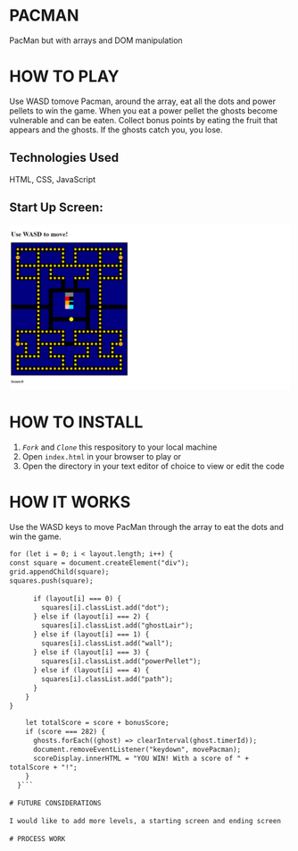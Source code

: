 # PACMAN

PacMan but with arrays and DOM manipulation

# HOW TO PLAY

Use WASD tomove Pacman, around the array, eat all the dots and power pellets to win the game. When you eat a power pellet the ghosts become vulnerable and can be eaten. Collect bonus points by eating the fruit that appears and the ghosts. If the ghosts catch you, you lose.

## Technologies Used

HTML, CSS, JavaScript

## Start Up Screen:

![Gameplay Screen](img/PacManIntro.png)

# HOW TO INSTALL

1. _`Fork`_ and _`Clone`_ this respository to your local machine
2. Open `index.html` in your browser to play or
3. Open the directory in your text editor of choice to view or edit the code

# HOW IT WORKS

Use the WASD keys to move PacMan through the array to eat the dots and win the game.

```function renderBoard() {
for (let i = 0; i < layout.length; i++) {
const square = document.createElement("div");
grid.appendChild(square);
squares.push(square);

      if (layout[i] === 0) {
        squares[i].classList.add("dot");
      } else if (layout[i] === 2) {
        squares[i].classList.add("ghostLair");
      } else if (layout[i] === 1) {
        squares[i].classList.add("wall");
      } else if (layout[i] === 3) {
        squares[i].classList.add("powerPellet");
      } else if (layout[i] === 4) {
        squares[i].classList.add("path");
      }
    }
}
```

````function checkWin() {
    let totalScore = score + bonusScore;
    if (score === 282) {
      ghosts.forEach((ghost) => clearInterval(ghost.timerId));
      document.removeEventListener("keydown", movePacman);
      scoreDisplay.innerHTML = "YOU WIN! With a score of " + totalScore + "!";
    }
  }```

# FUTURE CONSIDERATIONS

I would like to add more levels, a starting screen and ending screen

# PROCESS WORK
````
